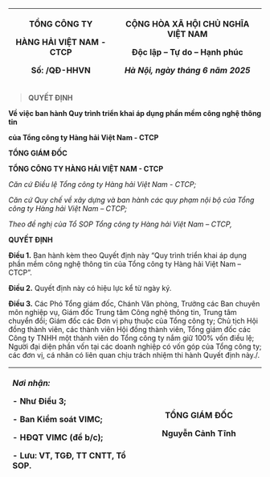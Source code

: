 <table>
<colgroup>
<col style="width: 41%" />
<col style="width: 58%" />
</colgroup>
<thead>
<tr>
<th style="text-align: center;"><p><strong>TỔNG CÔNG TY</strong></p>
<p><strong>HÀNG HẢI VIỆT NAM - CTCP</strong></p>
<p>Số: /QĐ-HHVN</p></th>
<th style="text-align: center;"><p><strong>CỘNG HÒA XÃ HỘI CHỦ NGHĨA
VIỆT NAM</strong></p>
<p><strong>Độc lập – Tự do – Hạnh phúc</strong></p>
<p><em>Hà Nội, ngày tháng 6 năm 2025</em></p></th>
</tr>
</thead>
<tbody>
</tbody>
</table>

> **QUYẾT ĐỊNH**

**Về việc ban hành Quy trình triển khai áp dụng phần mềm công nghệ thông
tin**

**của Tổng công ty Hàng hải Việt Nam - CTCP**

**TỔNG GIÁM ĐỐC**

**TỔNG CÔNG TY HÀNG HẢI VIỆT NAM - CTCP**

*Căn cứ Điều lệ Tổng công ty Hàng hải Việt Nam - CTCP;*

*Căn cứ Quy chế về xây dựng và ban hành các quy phạm nội bộ của Tổng
công ty Hàng hải Việt Nam – CTCP;*

*Theo đề nghị của Tổ SOP Tổng công ty Hàng hải Việt Nam – CTCP,*

**QUYẾT ĐỊNH**

**Điều 1.** Ban hành kèm theo Quyết định này “Quy trình triển khai áp
dụng phần mềm công nghệ thông tin của Tổng công ty Hàng hải Việt Nam –
CTCP”.

**Điều 2.** Quyết định này có hiệu lực kể từ ngày ký.

**Điều 3.** Các Phó Tổng giám đốc, Chánh Văn phòng, Trưởng các Ban
chuyên môn nghiệp vụ, Giám đốc Trung tâm Công nghệ thông tin, Trung tâm
chuyển đổi; Giám đốc các Đơn vị phụ thuộc của Tổng công ty; Chủ tịch Hội
đồng thành viên, các thành viên Hội đồng thành viên, Tổng giám đốc các
Công ty TNHH một thành viên do Tổng công ty nắm giữ 100% vốn điều lệ;
Người đại diện phần vốn tại các doanh nghiệp có vốn góp của Tổng công
ty; các đơn vị, cá nhân có liên quan chịu trách nhiệm thi hành Quyết
định này./.

<table>
<colgroup>
<col style="width: 50%" />
<col style="width: 49%" />
</colgroup>
<thead>
<tr>
<th style="text-align: left;"><p><em><strong>Nơi nhận:</strong></em></p>
<p><strong>-</strong> Như Điều 3;</p>
<p>- Ban Kiểm soát VIMC;</p>
<p>- HĐQT VIMC (để b/c);</p>
<p>- Lưu: VT, TGĐ, TT CNTT, Tổ SOP.</p></th>
<th style="text-align: center;"><p><strong>TỔNG GIÁM ĐỐC</strong></p>
<p><strong>Nguyễn Cảnh Tĩnh</strong></p></th>
</tr>
</thead>
<tbody>
</tbody>
</table>
